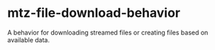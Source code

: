 # mtz-file-download-behavior
A behavior for downloading streamed files or creating files based on available data.
